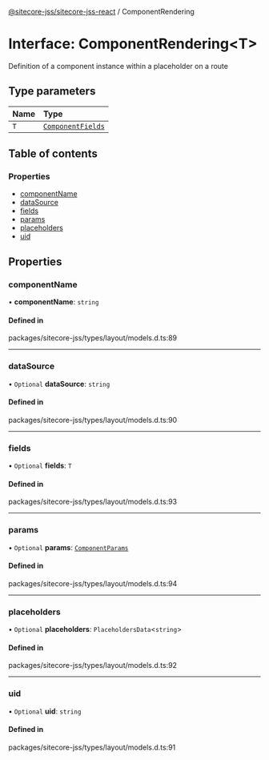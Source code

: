 [@sitecore-jss/sitecore-jss-react](../README.md) / ComponentRendering

# Interface: ComponentRendering\<T\>

Definition of a component instance within a placeholder on a route

## Type parameters

| Name | Type |
| :------ | :------ |
| `T` | [`ComponentFields`](ComponentFields.md) |

## Table of contents

### Properties

- [componentName](ComponentRendering.md#componentname)
- [dataSource](ComponentRendering.md#datasource)
- [fields](ComponentRendering.md#fields)
- [params](ComponentRendering.md#params)
- [placeholders](ComponentRendering.md#placeholders)
- [uid](ComponentRendering.md#uid)

## Properties

### componentName

• **componentName**: `string`

#### Defined in

packages/sitecore-jss/types/layout/models.d.ts:89

___

### dataSource

• `Optional` **dataSource**: `string`

#### Defined in

packages/sitecore-jss/types/layout/models.d.ts:90

___

### fields

• `Optional` **fields**: `T`

#### Defined in

packages/sitecore-jss/types/layout/models.d.ts:93

___

### params

• `Optional` **params**: [`ComponentParams`](ComponentParams.md)

#### Defined in

packages/sitecore-jss/types/layout/models.d.ts:94

___

### placeholders

• `Optional` **placeholders**: `PlaceholdersData`\<`string`\>

#### Defined in

packages/sitecore-jss/types/layout/models.d.ts:92

___

### uid

• `Optional` **uid**: `string`

#### Defined in

packages/sitecore-jss/types/layout/models.d.ts:91
